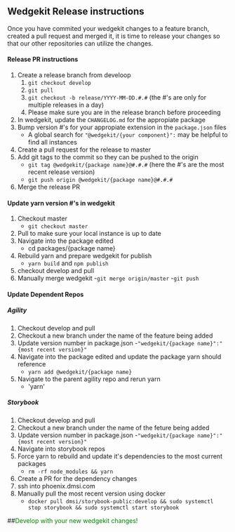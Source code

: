 ## Wedgekit Release instructions
Once you have commited your wedgekit changes to a feature branch, created a pull request and merged it, it is time to release your changes so that our other repositories can utilize the changes.

#### Release PR instructions
1. Create a release branch from develoop
    1. `git checkout develop`
    2. `git pull`
    3. `git checkout -b release/YYYY-MM-DD.#.#` (the #'s are only for multiple releases in a day)
    4. Please make sure you are in the release branch before proceeding
2. In wedgekit, update the `CHANGELOG.md` for the appropiate package
3. Bump version #'s for your appropiate extension in the `package.json` files
    - A global search for `"@wedgekit/{your component}":` may be helpful to find all instances
4. Create a pull request for the release to master
5. Add git tags to the commit so they can be pushed to the origin
    - `git tag @wedgekit/{package name}@#.#.#` (here the #'s are the most recent release version)
    - `git push origin @wedgekit/{package name}@#.#.#`
6. Merge the release PR

#### Update yarn version #'s in wedgekit
1. Checkout master
    - `git checkout master`
2. Pull to make sure your local instance is up to date
3. Navigate into the package edited
    -   cd packages/{package name}
4. Rebuild yarn and prepare wedgekit for publish
    - `yarn build` and `npm publish`
5. checkout develop and pull
6. Manually merge wedgekit
    -`git merge origin/master`
    -`git push`

#### Update Dependent Repos

##### Agility
1. Checkout develop and pull
2. Checkout a new branch under the name of the feature being added
3. Update version number in package.json
    -`"wedgekit/{package name}":"{most recent version}"`
4. Navigate into the package edited and update the package yarn should reference
    - `yarn add @wedgekit/{package name}`
5. Navigate to the parent agility repo and rerun yarn
    - 'yarn'

##### Storybook
1. Checkout develop and pull
2. Checkout a new branch under the name of the feture being added
3. Update version number in package.json
    -`"wedgekit/{package name}":"{most recent version}"`
4. Navigate into storybook repos
5. Force yarn to rebuild and update it's dependencies to the most current packages
    - `rm -rf node_modules && yarn`
6. Create a PR for the dependency changes
7. ssh into phoenix.dmsi.com
8. Manually pull the most recent version using docker
    - `docker pull dmsi/storybook-public:develop && sudo systemctl stop storybook && sudo systemctl start storybook`

##<span style="color:green">Develop with your new wedgekit changes!</span>
